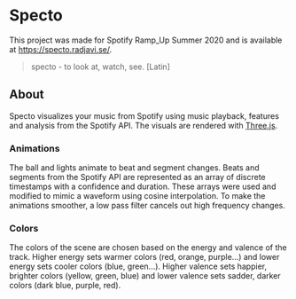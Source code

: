 # Specto
This project was made for Spotify Ramp_Up Summer 2020 and is available at https://specto.radjavi.se/.

> specto - to look at, watch, see. [Latin]

## About
Specto visualizes your music from Spotify using music playback, features and analysis from the Spotify API. The visuals are rendered with [Three.js](https://github.com/mrdoob/three.js/).

### Animations
The ball and lights animate to beat and segment changes. Beats and segments from the Spotify API are represented as an array of discrete timestamps with a confidence and duration. These arrays were used and modified to mimic a waveform using cosine interpolation. To make the animations smoother, a low pass filter cancels out high frequency changes.

### Colors
The colors of the scene are chosen based on the energy and valence of the track. Higher energy sets warmer colors (red, orange, purple...) and lower energy sets cooler colors (blue, green...). Higher valence sets happier, brighter colors (yellow, green, blue) and lower valence sets sadder, darker colors (dark blue, purple, red). 
